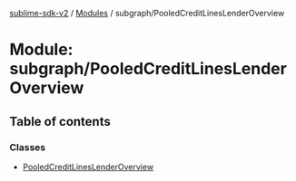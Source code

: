 [sublime-sdk-v2](../README.md) / [Modules](../modules.md) / subgraph/PooledCreditLinesLenderOverview

# Module: subgraph/PooledCreditLinesLenderOverview

## Table of contents

### Classes

- [PooledCreditLinesLenderOverview](../classes/subgraph_PooledCreditLinesLenderOverview.PooledCreditLinesLenderOverview.md)
